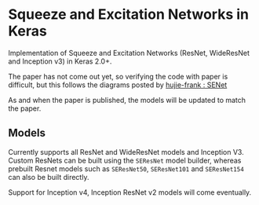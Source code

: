 # Squeeze and Excitation Networks in Keras
Implementation of Squeeze and Excitation Networks (ResNet, WideResNet and Inception v3) in Keras 2.0+.

The paper has not come out yet, so verifying the code with paper is difficult, but this follows the diagrams posted by [hujie-frank : SENet](https://github.com/hujie-frank/SENet)

As and when the paper is published, the models will be updated to match the paper.

## Models
Currently supports all ResNet and WideResNet models and Inception V3. Custom ResNets can be built using the `SEResNet` model builder, whereas prebuilt Resnet models such as `SEResNet50`, `SEResNet101` and `SEResNet154` can also be built directly.

Support for Inception v4, Inception ResNet v2 models will come eventually.
